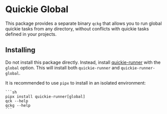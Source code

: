 # Quickie Global

This package provides a separate binary `qckg` that allows you to run global quickie tasks from any directory, without conflicts with quickie tasks defined in your projects.

## Installing

Do not install this package directly. Instead, install [quickie-runner](
    https://pypi.org/project/quickie-runner/
) with the `global` option. This will install both `quickie-runner` and `quickie-runner-global`.

It is recommended to use `pipx` to install in an isolated environment:

    ```sh
    pipx install quickie-runner[global]
    qck --help
    qckg --help
    ```
